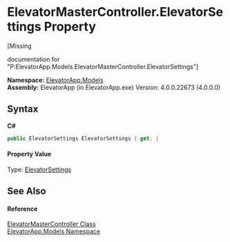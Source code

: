 # ElevatorMasterController.ElevatorSettings Property 
 

\[Missing <summary> documentation for "P:ElevatorApp.Models.ElevatorMasterController.ElevatorSettings"\]

**Namespace:**&nbsp;<a href="N_ElevatorApp_Models">ElevatorApp.Models</a><br />**Assembly:**&nbsp;ElevatorApp (in ElevatorApp.exe) Version: 4.0.0.22673 (4.0.0.0)

## Syntax

**C#**<br />
``` C#
public ElevatorSettings ElevatorSettings { get; }
```


#### Property Value
Type: <a href="T_ElevatorApp_Models_ElevatorSettings">ElevatorSettings</a>

## See Also


#### Reference
<a href="T_ElevatorApp_Models_ElevatorMasterController">ElevatorMasterController Class</a><br /><a href="N_ElevatorApp_Models">ElevatorApp.Models Namespace</a><br />